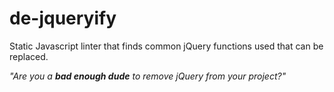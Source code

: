 de-jqueryify
============

Static Javascript linter that finds common jQuery functions used that can be replaced.

_"Are you a **bad enough dude** to remove jQuery from your project?"_
